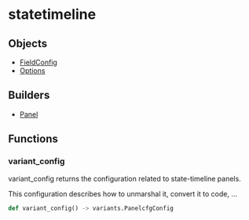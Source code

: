 # <span class="badge package-variant-panelcfg"></span> statetimeline

## Objects

 * <span class="badge object-type-class"></span> [FieldConfig](./object-FieldConfig.md)
 * <span class="badge object-type-class"></span> [Options](./object-Options.md)
## Builders

 * <span class="badge builder"></span> [Panel](./builder-Panel.md)
## Functions

### <span class="badge function"></span> variant_config

variant_config returns the configuration related to state-timeline panels.

This configuration describes how to unmarshal it, convert it to code, …

```python
def variant_config() -> variants.PanelcfgConfig
```

